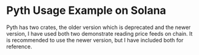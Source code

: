 # Pyth Usage Example on Solana

Pyth has two crates, the older version which is deprecated and the newer version, I have used both two demonstrate reading price feeds on chain. It is recommended to use the newer version, but I have included both for reference.
